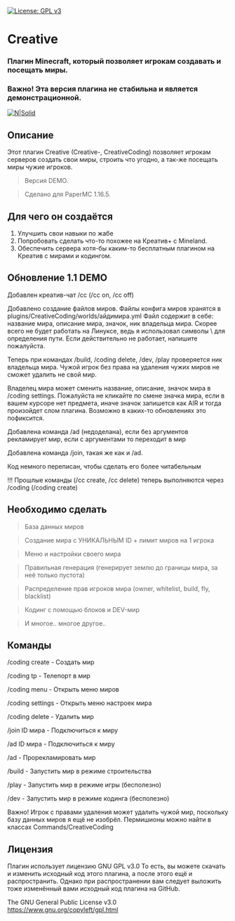 [![License: GPL v3](https://img.shields.io/badge/License-GPLv3-blue.svg)](https://www.gnu.org/licenses/gpl-3.0)

# Creative
### Плагин Minecraft, который позволяет игрокам создавать и посещать миры.
### Важно! Эта версия плагина не стабильна и является демонстрационной.

[![N|Solid](https://media.discordapp.net/attachments/310217885203300358/1050849486886408212/image.png)](https://media.discordapp.net/attachments/310217885203300358/1050849486886408212/image.png)

## Описание

Этот плагин Creative (Creative-, CreativeCoding) позволяет игрокам серверов создать свои миры, строить что угодно, а так-же посещать миры чужие игроков.

> Версия DEMO.

> Сделано для PaperMC 1.16.5.

## Для чего он создаётся

1. Улучшить свои навыки по жабе
2. Попробовать сделать что-то похожее на Креатив+ с Mineland.
3. Обеспечить сервера хотя-бы каким-то бесплатным плагином на Креатив с мирами и кодингом.

## Обновление 1.1 DEMO

Добавлен креатив-чат /cc (/cc on, /cc off)

Добавлено создание файлов миров. Файлы конфига миров хранятся в plugins/CreativeCoding/worlds/айдимира.yml
Файл содержит в себе: название мира, описание мира, значок, ник владельца мира.
Скорее всего не будет работать на Линуксе, ведь я использовал символы \ для определения пути. Если действительно не работает, напишите пожалуйста.

Теперь при командах /build, /coding delete, /dev, /play проверяется ник владельца мира. Чужой игрок без права на удаления чужих миров не сможет удалить не свой мир.

Владелец мира может сменить название, описание, значок мира в /coding settings.
Пожалуйста не кликайте по смене значка мира, если в вашем курсоре нет предмета, иначе значок запишется как AIR и тогда произойдет слом плагина.
Возможно в каких-то обновлениях это пофиксится.

Добавлена команда /ad (недоделана), если без аргументов рекламирует мир, если с аргументами то переходит в мир

Добавлена команда /join, такая же как и /ad.

Код немного переписан, чтобы сделать его более читабельным

!!! Прошлые команды (/cc create, /cc delete) теперь выполняются через /coding (/coding create)

## Необходимо сделать

> База данных миров

> Создание мира с УНИКАЛЬНЫМ ID + лимит миров на 1 игрока

> Меню и настройки своего мира

> Правильная генерация (генерирует землю до границы мира, за неё только пустота)

> Распределение прав игроков мира (owner, whitelist, build, fly, blacklist)

> Кодинг с помощью блоков и DEV-мир

> И многое.. многое другое..

## Команды

/coding create - Создать мир

/coding tp - Телепорт в мир

/coding menu - Открыть меню миров

/coding settings - Открыть меню настроек мира

/coding delete - Удалить мир

/join ID мира - Подключиться к миру

/ad ID мира - Подключиться к миру

/ad - Прорекламировать мир

/build - Запустить мир в режиме строительства

/play - Запустить мир в режиме игры (бесполезно)

/dev - Запустить мир в режиме кодинга (бесполезно)

Важно! Игрок с правами удаления может удалить чужой мир, поскольку базу данных миров я ещё не изобрёл.
Пермишионы можно найти в классах Commands/CreativeCoding

## Лицензия

Плагин использует лицензию GNU GPL v3.0
То есть, вы можете скачать и изменить исходный код этого плагина, а после этого ещё и распространить.
Однако при распространении вам следует выложить тоже изменённый вами исходный код плагина на GitHub.

The GNU General Public License v3.0
https://www.gnu.org/copyleft/gpl.html
